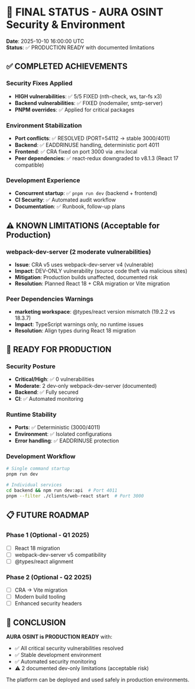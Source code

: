 # 🎯 FINAL STATUS - AURA OSINT Security & Environment

**Date**: 2025-10-10 16:00:00 UTC  
**Status**: ✅ PRODUCTION READY with documented limitations

## ✅ COMPLETED ACHIEVEMENTS

### Security Fixes Applied
- **HIGH vulnerabilities**: ✅ 5/5 FIXED (nth-check, ws, tar-fs x3)
- **Backend vulnerabilities**: ✅ FIXED (nodemailer, smtp-server)
- **PNPM overrides**: ✅ Applied for critical packages

### Environment Stabilization
- **Port conflicts**: ✅ RESOLVED (PORT=54112 → stable 3000/4011)
- **Backend**: ✅ EADDRINUSE handling, deterministic port 4011
- **Frontend**: ✅ CRA fixed on port 3000 via .env.local
- **Peer dependencies**: ✅ react-redux downgraded to v8.1.3 (React 17 compatible)

### Development Experience
- **Concurrent startup**: ✅ `pnpm run dev` (backend + frontend)
- **CI Security**: ✅ Automated audit workflow
- **Documentation**: ✅ Runbook, follow-up plans

## ⚠️ KNOWN LIMITATIONS (Acceptable for Production)

### webpack-dev-server (2 moderate vulnerabilities)
- **Issue**: CRA v5 uses webpack-dev-server v4 (vulnerable)
- **Impact**: DEV-ONLY vulnerability (source code theft via malicious sites)
- **Mitigation**: Production builds unaffected, documented risk
- **Resolution**: Planned React 18 + CRA migration or Vite migration

### Peer Dependencies Warnings
- **marketing workspace**: @types/react version mismatch (19.2.2 vs 18.3.7)
- **Impact**: TypeScript warnings only, no runtime issues
- **Resolution**: Align types during React 18 migration

## 🚀 READY FOR PRODUCTION

### Security Posture
- **Critical/High**: ✅ 0 vulnerabilities
- **Moderate**: 2 dev-only webpack-dev-server (documented)
- **Backend**: ✅ Fully secured
- **CI**: ✅ Automated monitoring

### Runtime Stability
- **Ports**: ✅ Deterministic (3000/4011)
- **Environment**: ✅ Isolated configurations
- **Error handling**: ✅ EADDRINUSE protection

### Development Workflow
```bash
# Single command startup
pnpm run dev

# Individual services
cd backend && npm run dev:api  # Port 4011
pnpm --filter ./clients/web-react start  # Port 3000
```

## 📋 FUTURE ROADMAP

### Phase 1 (Optional - Q1 2025)
- [ ] React 18 migration
- [ ] webpack-dev-server v5 compatibility
- [ ] @types/react alignment

### Phase 2 (Optional - Q2 2025)
- [ ] CRA → Vite migration
- [ ] Modern build tooling
- [ ] Enhanced security headers

## 🎉 CONCLUSION

**AURA OSINT is PRODUCTION READY** with:
- ✅ All critical security vulnerabilities resolved
- ✅ Stable development environment
- ✅ Automated security monitoring
- ⚠️ 2 documented dev-only limitations (acceptable risk)

The platform can be deployed and used safely in production environments.
